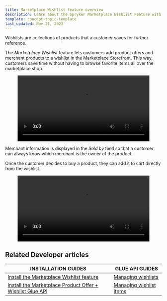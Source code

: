 ```yaml
---
title: Marketplace Wishlist feature overview
description: Learn about the Spryker Marketplace Wishlist Feature with this overview, helping your shoppers save time by having their favourite items in one place.
template: concept-topic-template
last_updated: Nov 21, 2023
---
```


Wishlists are collections of products that a customer saves for further reference.

The *Marketplace Wishlist* feature lets customers add product offers and merchant products to a wishlist in the Marketplace Storefront. This way, customers save time without having to browse favorite items all over the marketplace shop.

<figure class="video_container">
    <video width="100%" height="auto" controls>
    <source src="https://spryker.s3.eu-central-1.amazonaws.com/docs/pbc/all/shopping-list-and-wishlist/marketplace/marketplace-wishlist-feature-overview.md/add-products-and-offers-to-wishlist.mp4" type="video/mp4">
  </video>
</figure>


Merchant information is displayed in the *Sold by* field so that a customer can always know which merchant is the owner of the product.

Once the customer decides to buy a product, they can add it to cart directly from the wishlist.

<figure class="video_container">
    <video width="100%" height="auto" controls>
    <source src="https://spryker.s3.eu-central-1.amazonaws.com/docs/pbc/all/shopping-list-and-wishlist/marketplace/marketplace-wishlist-feature-overview.md/add-merchant-product-offer-from-wishlist-to-cart.mp4" type="video/mp4">
  </video>
</figure>

## Related Developer articles

| INSTALLATION GUIDES | GLUE API GUIDES  |
| ------------- | -------------- |
| [Install the Marketplace Wishlist feature](/docs/pbc/all/shopping-list-and-wishlist/{{page.version}}/marketplace/install-and-upgrade/install-features/install-the-marketplace-wishlist-feature.html) | [Managing wishlists](/docs/pbc/all/shopping-list-and-wishlist/{{page.version}}/marketplace/manage-using-glue-api/glue-api-manage-marketplace-wishlists.html)
| [Install the Marketplace Product Offer + Wishlist Glue API](/docs/pbc/all/offer-management/{{page.version}}/marketplace/install-and-upgrade/install-glue-api/install-the-marketplace-product-offer-wishlist-glue-api.html) | [Managing wishlist items](/docs/pbc/all/shopping-list-and-wishlist/{{page.version}}/base-shop/manage-using-glue-api/glue-api-manage-wishlist-items.html) |
